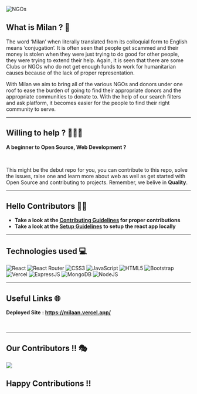![NGOs](https://user-images.githubusercontent.com/72851613/177592591-86afe7ef-8f2c-4993-895c-74797ee83b21.png)


## What is Milan ? 🤔

The word ‘Milan’ when literally translated from its colloquial form to English means ‘conjugation’.
It is often seen that people get scammed and their money is stolen when they were just trying to do good for other people, they were trying to extend their help. Again, it is seen that there are some Clubs or NGOs who do not get enough funds to work for humanitarian causes because of the lack of proper representation.

With Milan we aim to bring all of the various NGOs and donors under one roof to ease the burden of going to find their appropriate donors and the appropriate communities to donate to. With the help of our search filters and ask platform, it becomes easier for the people to find their right community to serve.

---

## Willing to help ? 👩🏻‍💻

**A beginner to Open Source, Web Development ?**

<br/>


This might be the debut repo for you, you can contribute to this repo, solve the issues, raise one and learn more about web as well as get started with Open Source and contributing to projects. Remember, we belive in **Quality**.


---

## Hello Contributors 👋🏻

- **Take a look at the [Contributing Guidelines](CONTRIBUTING.md) for proper contributions**
- **Take a look at the [Setup Guidelines](rules/Setup.md) to setup the react app locally**

---

## Technologies used 💻

![React](https://img.shields.io/badge/react-%2320232a.svg?style=for-the-badge&logo=react&logoColor=%2361DAFB)
![React Router](https://img.shields.io/badge/React_Router-CA4245?style=for-the-badge&logo=react-router&logoColor=white)
![CSS3](https://img.shields.io/badge/css3-%231572B6.svg?style=for-the-badge&logo=css3&logoColor=white)
![JavaScript](https://img.shields.io/badge/javascript-%23323330.svg?style=for-the-badge&logo=javascript&logoColor=%23F7DF1E)
![HTML5](https://img.shields.io/badge/html5-%23E34F26.svg?style=for-the-badge&logo=html5&logoColor=white)
![Bootstrap](https://img.shields.io/badge/bootstrap-%23563D7C.svg?style=for-the-badge&logo=bootstrap&logoColor=white)
![Vercel](https://img.shields.io/badge/Vercel-000000?style=for-the-badge&logo=vercel&logoColor=white)
![ExpressJS](https://img.shields.io/badge/Express.js-404D59?style=for-the-badge)
![MongoDB](https://img.shields.io/badge/MongoDB-4EA94B?style=for-the-badge&logo=mongodb&logoColor=white)
![NodeJS](https://img.shields.io/badge/Node.js-43853D?style=for-the-badge&logo=node.js&logoColor=white)

---

## Useful Links 🌐

**Deployed Site** **: https://milaan.vercel.app/**

<br/>

---

## Our Contributors !! 🎭

<a href="https://github.com/IAmTamal/Milan/graphs/contributors">
  <img src="https://contrib.rocks/image?repo=IAmTamal/Milan" />
</a>

## Happy Contributions !!
